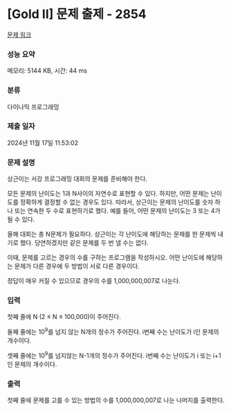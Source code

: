 # [Gold II] 문제 출제 - 2854 

[문제 링크](https://www.acmicpc.net/problem/2854) 

### 성능 요약

메모리: 5144 KB, 시간: 44 ms

### 분류

다이나믹 프로그래밍

### 제출 일자

2024년 11월 17일 11:53:02

### 문제 설명

<p>상근이는 서강 프로그래밍 대회의 문제를 준비해야 한다.</p>

<p>모든 문제의 난이도는 1과 N사이의 자연수로 표현할 수 있다. 하지만, 어떤 문제는 난이도를 정확하게 결정할 수 없는 경우도 있다. 따라서, 상근이는 문제의 난이도를 숫자 하나 또는 연속한 두 수로 표현하기로 했다. 예를 들어, 어떤 문제의 난이도는 3 또는 4가 될 수 있다.</p>

<p>올해 대회는 총 N문제가 필요하다. 상근이는 각 난이도에 해당하는 문제를 한 문제씩 내기로 했다. 당연하겠지만 같은 문제를 두 번 낼 수는 없다.</p>

<p>이때, 문제를 고르는 경우의 수를 구하는 프로그램을 작성하시오. 어떤 난이도에 해당하는 문제가 다른 경우에 두 방법이 서로 다른 경우이다.</p>

<p>정답이 매우 커질 수 있으므로 경우의 수를 1,000,000,007로 나눈다.</p>

### 입력 

 <p>첫째 줄에 N (2 ≤ N ≤ 100,000)이 주어진다.</p>

<p>둘째 줄에는 10<sup>9</sup>를 넘지 않는 N개의 정수가 주어진다. i번째 수는 난이도가 i인 문제의 개수이다.</p>

<p>셋째 줄에는 10<sup>9</sup>를 넘지않는 N-1개의 정수가 주어진다. i번째 수는 난이도가 i 또는 i+1인 문제의 개수이다.</p>

### 출력 

 <p>첫째 줄에 문제를 고를 수 있는 방법의 수를 1,000,000,007로 나눈 나머지를 출력한다.</p>

